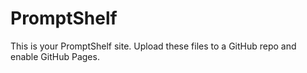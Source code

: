 # PromptShelf

This is your PromptShelf site. Upload these files to a GitHub repo and enable GitHub Pages.